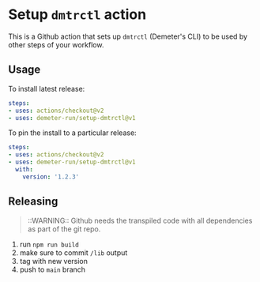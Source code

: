 # Setup `dmtrctl` action

This is a Github action that sets up `dmtrctl` (Demeter's CLI) to be used by other steps of your workflow.

## Usage

To install latest release:

```yaml
steps:
- uses: actions/checkout@v2
- uses: demeter-run/setup-dmtrctl@v1
```

To pin the install to a particular release:

```yaml
steps:
- uses: actions/checkout@v2
- uses: demeter-run/setup-dmtrctl@v1
  with:
    version: '1.2.3'
```

## Releasing

> ::WARNING::
> Github needs the transpiled code with all dependencies as part of the git repo. 

1. run `npm run build`
2. make sure to commit `/lib` output
3. tag with new version
4. push to `main` branch